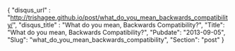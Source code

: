{
 "disqus_url" : "http://trishagee.github.io/post/what_do_you_mean_backwards_compatibility/",
 "disqus_title" : "What do you mean, Backwards Compatibility?",
 "Title": "What do you mean, Backwards Compatibility?",
 "Pubdate": "2013-09-05",
 "Slug": "what_do_you_mean_backwards_compatibility",
 "Section": "post"
}

